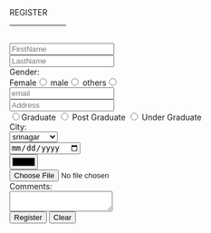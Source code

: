 <!DOCTYPE html>
<html>
    <head>
        <title>form</title>
        <style>
            .bg{
                color:blueviolet;
                font-size: medium;
                font-family: 'Times New Roman';
            }
        </style>
    </head>
    <body bg-color= <"red">
            <h1align="center">REGISTER </h1>
            <hr color="black" size="2px" width="100px"text-align="left" />
            <br>
        <form>
            <input type="text" placeholder="FirstName" name="fname" />
            <br>
            <input type="text" placeholder="LastName" name="lname" />
            <br>
            Gender:
            <br>
            Female<input type="radio" name="gender"/>
            male<input type="radio" name="gender"/>
            others<input type="radio" name="gender"/>
            <br/>
            <input type="email" placeholder="email" name="email"/>
            <br/>
        <input type="text" placeholder="Address" name="Address" />
        <br>
        <input type="radio" name="graduate">Graduate 
        <input type="radio" name="graduate"> Post Graduate 
         <input type="radio" name="graduate"> Under Graduate 
        <br>
        City:
        <br>
        <select name="City">
            <option>srinagar</option>
            <option>chennai</option>
            <option>hyderabad</option>
            <option>delhi</option>
            <option>bangaloor</option>
            <option>mumbai</option>
        </select>
        <br/>
        <input type="date" name="date">
        <br/>
        <input type="color" name="color"/>
        <br/>
        <input type="file" name="file"/>
        <br/>
        Comments:
        <br>
        <textarea></textarea>
        <br>
       <input type="Submit" value="Register">
       <input type="Reset" value="Clear">
        </form>
        </body>
</html>
